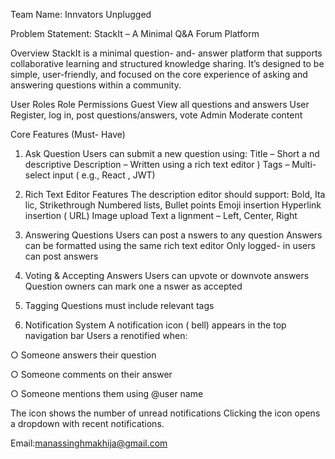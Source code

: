 Team Name: Innvators Unplugged

Problem Statement:
StackIt – A Minimal Q&A Forum Platform

Overview
StackIt is a minimal question- and- answer platform that supports collaborative
learning and structured knowledge sharing. It’s designed to be simple, user-friendly,
and focused on the core experience of asking and answering questions within a
community.

User Roles
Role Permissions
Guest View all questions and answers
User Register, log in, post questions/answers, vote
Admin Moderate content

Core Features (Must- Have)

1. Ask Question
Users can submit a new question using:
Title – Short a nd descriptive
Description – Written using a rich text editor )
Tags – Multi- select input ( e.g., React , JWT)

2. Rich Text Editor Features
The description editor should support:
Bold, Ita lic, Strikethrough
Numbered lists, Bullet points
Emoji insertion
Hyperlink insertion ( URL)
Image upload
Text a lignment – Left, Center, Right

3. Answering Questions
Users can post a nswers to any question
Answers can be formatted using the same rich text editor
Only logged- in users can post answers

4. Voting & Accepting Answers
Users can upvote or downvote answers
Question owners can mark one a nswer as accepted

5. Tagging
Questions must include relevant tags

6. Notification System
A notification icon ( bell) appears in the top navigation bar Users a renotified when:

○ Someone answers their question

○ Someone comments on their answer

○ Someone mentions them using @user name

The icon shows the number of unread notifications
Clicking the icon opens a dropdown with recent notifications.


Email:manassinghmakhija@gmail.com
